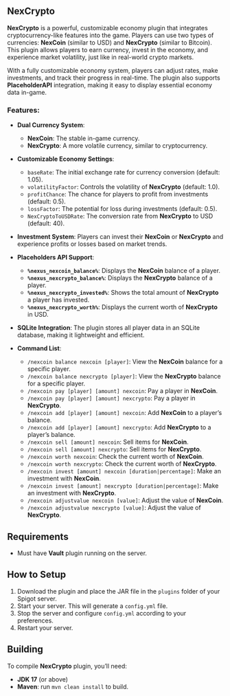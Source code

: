## NexCrypto

**NexCrypto** is a powerful, customizable economy plugin that integrates cryptocurrency-like features into the game. Players can use two types of currencies: **NexCoin** (similar to USD) and **NexCrypto** (similar to Bitcoin). This plugin allows players to earn currency, invest in the economy, and experience market volatility, just like in real-world crypto markets.

With a fully customizable economy system, players can adjust rates, make investments, and track their progress in real-time. The plugin also supports **PlaceholderAPI** integration, making it easy to display essential economy data in-game.

### Features:
- **Dual Currency System**:
  - **NexCoin**: The stable in-game currency.
  - **NexCrypto**: A more volatile currency, similar to cryptocurrency.
  
- **Customizable Economy Settings**:
  - `baseRate`: The initial exchange rate for currency conversion (default: 1.05).
  - `volatilityFactor`: Controls the volatility of **NexCrypto** (default: 1.0).
  - `profitChance`: The chance for players to profit from investments (default: 0.5).
  - `lossFactor`: The potential for loss during investments (default: 0.5).
  - `NexCryptoToUSDRate`: The conversion rate from **NexCrypto** to USD (default: 40).

- **Investment System**: Players can invest their **NexCoin** or **NexCrypto** and experience profits or losses based on market trends.

- **Placeholders API Support**:
  - **`%nexus_nexcoin_balance%`**: Displays the **NexCoin** balance of a player.
  - **`%nexus_nexcrypto_balance%`**: Displays the **NexCrypto** balance of a player.
  - **`%nexus_nexcrypto_invested%`**: Shows the total amount of **NexCrypto** a player has invested.
  - **`%nexus_nexcrypto_worth%`**: Displays the current worth of **NexCrypto** in USD.

- **SQLite Integration**: The plugin stores all player data in an SQLite database, making it lightweight and efficient.

- **Command List**:
  - `/nexcoin balance nexcoin [player]`: View the **NexCoin** balance for a specific player.
  - `/nexcoin balance nexcrypto [player]`: View the **NexCrypto** balance for a specific player.
  - `/nexcoin pay [player] [amount] nexcoin`: Pay a player in **NexCoin**.
  - `/nexcoin pay [player] [amount] nexcrypto`: Pay a player in **NexCrypto**.
  - `/nexcoin add [player] [amount] nexcoin`: Add **NexCoin** to a player’s balance.
  - `/nexcoin add [player] [amount] nexcrypto`: Add **NexCrypto** to a player’s balance.
  - `/nexcoin sell [amount] nexcoin`: Sell items for **NexCoin**.
  - `/nexcoin sell [amount] nexcrypto`: Sell items for **NexCrypto**.
  - `/nexcoin worth nexcoin`: Check the current worth of **NexCoin**.
  - `/nexcoin worth nexcrypto`: Check the current worth of **NexCrypto**.
  - `/nexcoin invest [amount] nexcoin [duration|percentage]`: Make an investment with **NexCoin**.
  - `/nexcoin invest [amount] nexcrypto [duration|percentage]`: Make an investment with **NexCrypto**.
  - `/nexcoin adjustvalue nexcoin [value]`: Adjust the value of **NexCoin**.
  - `/nexcoin adjustvalue nexcrypto [value]`: Adjust the value of **NexCrypto**.

## Requirements
- Must have **Vault** plugin running on the server.

## How to Setup

1. Download the plugin and place the JAR file in the `plugins` folder of your Spigot server.
2. Start your server. This will generate a `config.yml` file.
3. Stop the server and configure `config.yml` according to your preferences.
4. Restart your server.

## Building

To compile **NexCrypto** plugin, you’ll need:

- **JDK 17** (or above)
- **Maven**: run `mvn clean install` to build.
